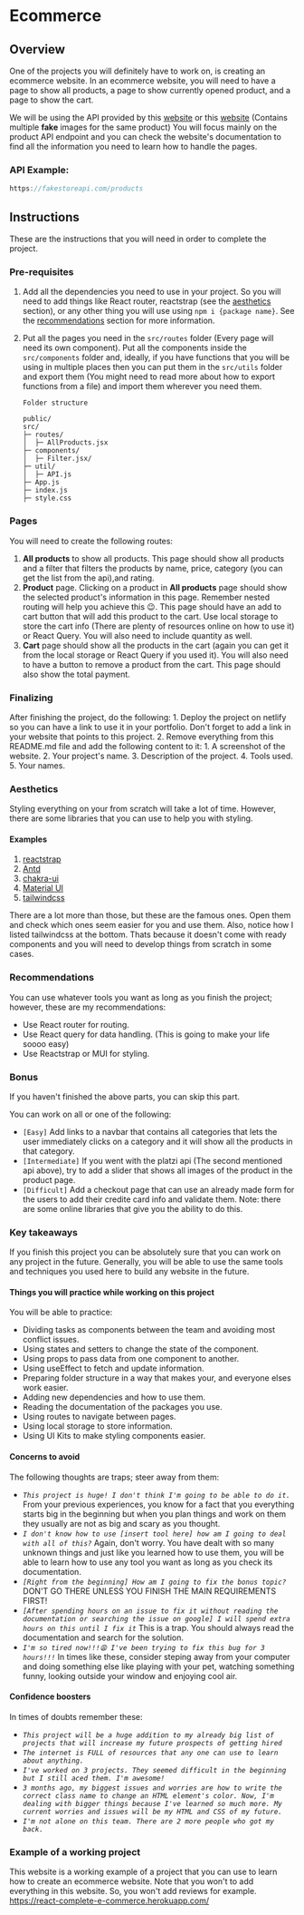 # Ecommerce

## Overview
One of the projects you will definitely have to work on, is creating an ecommerce website. In an ecommerce website, you will need to have a page to show all products, a page to show currently opened product, and a page to show the cart.

We will be using the API provided by this [website](https://fakestoreapi.com/) or this [website](https://fakeapi.platzi.com/) (Contains multiple **fake** images for the same product) You will focus mainly on the product API endpoint and you can check the website's documentation to find all the information you need to learn how to handle the pages.

### API Example:

```js
https://fakestoreapi.com/products
```

## Instructions

These are the instructions that you will need in order to complete the project.

### Pre-requisites

1. Add all the dependencies you need to use in your project. So you will need to add things like React router, reactstrap (see the [aesthetics](#aesthetics) section), or any other thing you will use using `npm i {package name}`. See the [recommendations](#Recommendations) section for more information.
2. Put all the pages you need in the `src/routes` folder (Every page will need its own component). Put all the components inside the `src/components` folder and, ideally, if you have functions that you will be using in multiple places then you can put them in the `src/utils` folder and export them (You might need to read more about how to export functions from a file) and import them wherever you need them.

    ```text
    Folder structure

    public/
    src/
    ├─ routes/
    │  ├─ AllProducts.jsx
    ├─ components/
    │  ├─ Filter.jsx/
    ├─ util/
    │  ├─ API.js
    ├─ App.js
    ├─ index.js
    ├─ style.css
    ```

### Pages

You will need to create the following routes:

   1. **All products** to show all products. This page should show all products and a filter that filters the products by name, price, category (you can get the list from the api),and rating.
   2. **Product** page. Clicking on a product in **All products** page should show the selected product's information in this page. Remember nested routing will help you achieve this 😉. This page should have an add to cart button that will add this product to the cart. Use local storage to store the cart info (There are plenty of resources online on how to use it) or React Query. You will also need to include quantity as well.
   3. **Cart** page should show all the products in the cart (again you can get it from the local storage or React Query if you used it). You will also need to have a button to remove a product from the cart. This page should also show the total payment.

### Finalizing

After finishing the project, do the following:
    1. Deploy the project on netlify so you can have a link to use it in your portfolio. Don't forget to add a link in your website that points to this project.
    2. Remove everything from this README.md file and add the following content to it:
      1. A screenshot of the website.
      2. Your project's name.
      3. Description of the project.
      4. Tools used.
      5. Your names.

### Aesthetics

Styling everything on your from scratch will take a lot of time. However, there are some libraries that you can use to help you with styling.

#### Examples

1. [reactstrap](https://reactstrap.github.io/)
2. [Antd](https://ant.design/)
3. [chakra-ui](https://chakra-ui.com/)
4. [Material UI](https://mui.com/)
5. [tailwindcss](https://tailwindcss.com/)

There are a lot more than those, but these are the famous ones. Open them and check which ones seem easier for you and use them. Also, notice how I listed tailwindcss at the bottom. Thats because it doesn't come with ready components and you will need to develop things from scratch in some cases.

### Recommendations

You can use whatever tools you want as long as you finish the project; however, these are my recommendations:

- Use React router for routing.
- Use React query for data handling. (This is going to make your life soooo easy)
- Use Reactstrap or MUI for styling.

### Bonus

If you haven't finished the above parts, you can skip this part.

You can work on all or one of the following:

- `[Easy]` Add links to a navbar that contains all categories that lets the user immediately clicks on a category and it will show all the products in that category.
- `[Intermediate]` If you went with the platzi api (The second mentioned api above), try to add a slider that shows all images of the product in the product page.
- `[Difficult]` Add a checkout page that can use an already made form for the users to add their credite card info and validate them. Note: there are some online libraries that give you the ability to do this.

### Key takeaways

If you finish this project you can be absolutely sure that you can work on any project in the future. Generally, you will be able to use the same tools and techniques you used here to build any website in the future.

#### Things you will practice while working on this project

You will be able to practice:

- Dividing tasks as components between the team and avoiding most conflict issues.
- Using states and setters to change the state of the component.
- Using props to pass data from one component to another.
- Using useEffect to fetch and update information.
- Preparing folder structure in a way that makes your, and everyone elses work easier.
- Adding new dependencies and how to use them.
- Reading the documentation of the packages you use.
- Using routes to navigate between pages.
- Using local storage to store information.
- Using UI Kits to make styling components easier.

#### Concerns to avoid

The following thoughts are traps; steer away from them:

- *`This project is huge! I don't think I'm going to be able to do it.`* From your previous experiences, you know for a fact that you everything starts big in the beginning but when you plan things and work on them they usually are not as big and scary as you thought.
- *`I don't know how to use [insert tool here] how am I going to deal with all of this?`* Again, don't worry. You have dealt with so many unknown things and just like you learned how to use them, you will be able to learn how to use any tool you want as long as you check its documentation.
- *`[Right from the beginning] How am I going to fix the bonus topic?`* DON'T GO THERE UNLESS YOU FINISH THE MAIN REQUIREMENTS FIRST!
- *`[After spending hours on an issue to fix it without reading the documentation or searching the issue on google] I will spend extra hours on this until I fix it`* This is a trap. You should always read the documentation and search for the solution.
- *`I'm so tired now!!!😩 I've been trying to fix this bug for 3 hours!!!`* In times like these, consider steping away from your computer and doing something else like playing with your pet, watching something funny, looking outside your window and enjoying cool air.

#### Confidence boosters

In times of doubts remember these:

- *`This project will be a huge addition to my already big list of projects that will increase my future prospects of getting hired`*
- *`The internet is FULL of resources that any one can use to learn about anything.`*
- *`I've worked on 3 projects. They seemed difficult in the beginning but I still aced them. I'm awesome!`*
- *`3 months ago, my biggest issues and worries are how to write the correct class name to change an HTML element's color. Now, I'm dealing with bigger things because I've learned so much more. My current worries and issues will be my HTML and CSS of my future.`*
- *`I'm not alone on this team. There are 2 more people who got my back.`*


### Example of a working project

This website is a working example of a project that you can use to learn how to create an ecommerce website. Note that you won't to add everything in this website. So, you won't add reviews for example. https://react-complete-e-commerce.herokuapp.com/
